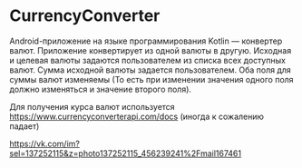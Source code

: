 # CurrencyConverter

Android-приложение на языке программирования Kotlin — конвертер валют. 
Приложение конвертирует из одной валюты в другую.
Исходная и целевая валюты задаются пользователем из списка всех доступных валют.
Сумма исходной валюты задается пользователем.
Оба поля для суммы валют изменяемы (То есть при изменении значения одного поля должно изменяться и значение второго поля).

Для получения курса валют используется https://www.currencyconverterapi.com/docs (иногда к сожалению падает)

https://vk.com/im?sel=137252115&z=photo137252115_456239241%2Fmail167461
